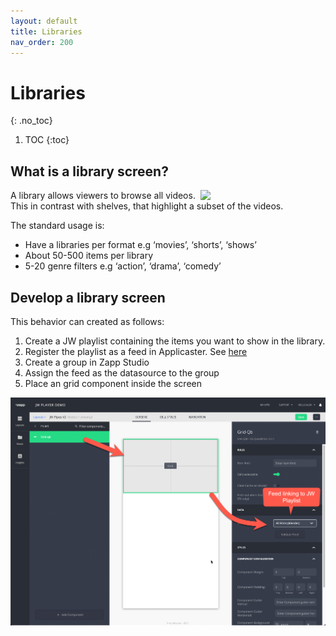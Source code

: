 ```yaml
---
layout: default
title: Libraries
nav_order: 200
---
```


# Libraries
{: .no_toc}

1. TOC
{:toc}

## What is a library screen?
<img align="right" src="./img/library.png" width="200">

A library allows viewers to browse all videos. This in contrast with shelves, that highlight a subset of the videos. 

The standard usage is: 
- Have a  libraries per format e.g  ‘movies’, ‘shorts’, ‘shows’
- About 50-500 items per library
- 5-20 genre filters e.g ‘action’, ‘drama’, ‘comedy’

## Develop a library screen

This behavior can created as follows: 
1. Create a JW playlist containing the items you want to show in the library. 
1. Register the playlist as a feed in Applicaster. See [here](https://docs.applicaster.com/integrations/jw-endpoints)
1. Create a group in Zapp Studio
1. Assign the feed as the datasource to the group
1. Place an grid component inside the screen


<img src="./img/library-in-studio.png" width="768">

  <!--
## Filtering on genres 
By creating a genre screen. –>
